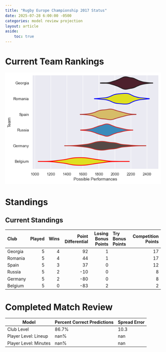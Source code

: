 ```yaml
---  
title: "Rugby Europe Championship 2017 Status"  
date: 2025-07-28 6:00:00 -0500  
categories: model review projection  
layout: article  
aside:  
    toc: true  
---
```

# Current Team Rankings


![Club Rankings](plots/rankings_Rugby_Europe_Championship_2017.png)
# Standings

## Current Standings


| Club    |   Played |   Wins |   Point Differential |   Losing Bonus Points | Try Bonus Points   |   Competition Points |
|:--------|---------:|-------:|---------------------:|----------------------:|:-------------------|---------------------:|
| Georgia |        5 |      4 |                   92 |                     1 |                    |                   17 |
| Romania |        5 |      4 |                   44 |                     1 |                    |                   17 |
| Spain   |        5 |      3 |                   37 |                     0 |                    |                   12 |
| Russia  |        5 |      2 |                  -10 |                     0 |                    |                    8 |
| Germany |        5 |      2 |                  -80 |                     0 |                    |                    8 |
| Belgium |        5 |      0 |                  -83 |                     2 |                    |                    2 |



# Completed Match Review


| Model | Percent Correct Predictions | Spread Error |
| ------ | ------ | ------ |
| Club Level | 86.7% | 10.3 |
| Player Level: Lineup | nan% | nan |
| Player Level: Minutes | nan% | nan |

